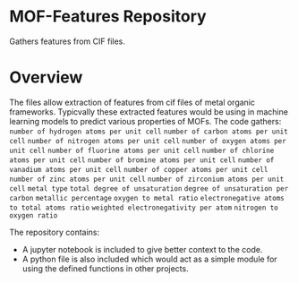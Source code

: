 # MOF-Features Repository

Gathers features from CIF files.

# Overview

The files allow extraction of features from cif files of metal organic frameworks. Typicvally these extracted features
would be using in machine learning models to predict various properties of MOFs. The code gathers:
```number of hydrogen atoms per unit cell```
```number of carbon atoms per unit cell```
```number of nitrogen atoms per unit cell```
```number of oxygen atoms per unit cell```
```number of fluorine atoms per unit cell```
```number of chlorine atoms per unit cell```
```number of bromine atoms per unit cell```
```number of vanadium atoms per unit cell```
```number of copper atoms per unit cell```
```number of zinc atoms per unit cell```
```number of zirconium atoms per unit cell```
```metal type```
```total degree of unsaturation```
```degree of unsaturation per carbon```
```metallic percentage```
```oxygen to metal ratio```
```electronegative atoms to total atoms ratio```
```weighted electronegativity per atom```
```nitrogen to oxygen ratio```

The repository contains:

- A jupyter notebook is included to give better context to the code.
- A python file is also included which would act as a simple module for using the defined functions in other projects.
